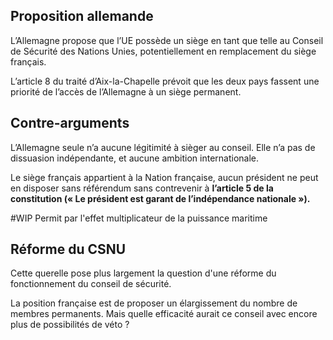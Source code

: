 ## Proposition allemande

L’Allemagne propose que l’UE possède un siège en tant que telle au Conseil de Sécurité des Nations Unies, potentiellement en remplacement du siège français.

L’article 8 du traité d’Aix-la-Chapelle prévoit que les deux pays fassent une priorité de l’accès de l’Allemagne à un siège permanent. 

## Contre-arguments

L’Allemagne seule n’a aucune légitimité à sièger au conseil. Elle n’a pas de dissuasion indépendante, et aucune ambition internationale. 

Le siège français appartient à la Nation française, aucun président ne peut en disposer sans référendum sans contrevenir à **l’article 5 de la constitution (« Le président est garant de l’indépendance nationale »).**

#WIP Permit par l'effet multiplicateur de la puissance maritime

## Réforme du CSNU

Cette querelle pose plus largement la question d'une réforme du fonctionnement du conseil de sécurité. 

La position française est de proposer un élargissement du nombre de membres permanents. Mais quelle efficacité aurait ce conseil avec encore plus de possibilités de véto ?